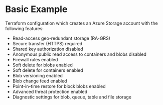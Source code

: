 # Basic Example

Terraform configuration which creates an Azure Storage account with the following features:

- Read-access geo-redundant storage (RA-GRS)
- Secure transfer (HTTPS) required
- Shared key authorization disabled
- Anonymous public read access to containers and blobs disabled
- Firewall rules enabled
- Soft delete for blobs enabled
- Soft delete for containers enabled
- Blob versioning enabled
- Blob change feed enabled
- Point-in-time restore for block blobs enabled
- Advanced threat protection enabled
- Diagnostic settings for blob, queue, table and file storage
